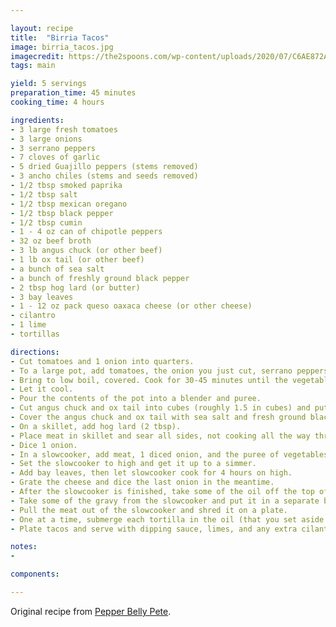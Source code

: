 ```yaml
---

layout: recipe
title:  "Birria Tacos"
image: birria_tacos.jpg
imagecredit: https://the2spoons.com/wp-content/uploads/2020/07/C6AE872A-AC9E-4C26-B368-BCCF3F4F3D37.jpeg
tags: main

yield: 5 servings
preparation_time: 45 minutes
cooking_time: 4 hours

ingredients:
- 3 large fresh tomatoes
- 3 large onions
- 3 serrano peppers
- 7 cloves of garlic
- 5 dried Guajillo peppers (stems removed)
- 3 ancho chiles (stems and seeds removed)
- 1/2 tbsp smoked paprika
- 1/2 tbsp salt
- 1/2 tbsp mexican oregano
- 1/2 tbsp black pepper
- 1/2 tbsp cumin
- 1 - 4 oz can of chipotle peppers
- 32 oz beef broth
- 3 lb angus chuck (or other beef)
- 1 lb ox tail (or other beef)
- a bunch of sea salt
- a bunch of freshly ground black pepper
- 2 tbsp hog lard (or butter)
- 3 bay leaves
- 1 - 12 oz pack queso oaxaca cheese (or other cheese)
- cilantro
- 1 lime
- tortillas

directions:
- Cut tomatoes and 1 onion into quarters.
- To a large pot, add tomatoes, the onion you just cut, serrano peppers, garlic, Guajillo peppers, ancho chiles, paprika, salt, oregano, black pepper, cumin, can of chipotle peppers, and beef broth.
- Bring to low boil, covered. Cook for 30-45 minutes until the vegetables/peppers are soft.
- Let it cool.
- Pour the contents of the pot into a blender and puree.
- Cut angus chuck and ox tail into cubes (roughly 1.5 in cubes) and put into a large bowl for seasoning.
- Cover the angus chuck and ox tail with sea salt and fresh ground black pepper, and mix thoroughly so all the meat is coated and seasoned.
- On a skillet, add hog lard (2 tbsp).
- Place meat in skillet and sear all sides, not cooking all the way through.
- Dice 1 onion.
- In a slowcooker, add meat, 1 diced onion, and the puree of vegetables/peppers from the blender. Add a cup of water to blender to rinse the remaining stuff and pour it into the slowcooker.
- Set the slowcooker to high and get it up to a simmer.
- Add bay leaves, then let slowcooker cook for 4 hours on high.
- Grate the cheese and dice the last onion in the meantime.
- After the slowcooker is finished, take some of the oil off the top of the slowcooker (it is a deep maroon color) and put it in a separate dish to dip tortillas in. 
- Take some of the gravy from the slowcooker and put it in a separate bowl for dipping the tacos in. Add the juice of one lime to it, and add chopped cilantro and some diced onion to make a dipping sauce.
- Pull the meat out of the slowcooker and shred it on a plate.
- One at a time, submerge each tortilla in the oil (that you set aside earlier) and lay it on hot grittle/skillet. Add shredded beef, cheese, cilantro on top of the tortilla. Fold the tortilla over and let it start frying. Fry both sides.
- Plate tacos and serve with dipping sauce, limes, and any extra cilantro and onion you have.

notes:
- 

components:

---
```


Original recipe from [Pepper Belly Pete](https://www.tiktok.com/@pepperbellypete/video/7253267011675999530?is_from_webapp=1&sender_device=pc&web_id=7267325090387117611).
